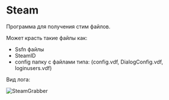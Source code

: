 # Steam
Программа для получения стим файлов.

Может красть такие файлы как:
- Ssfn файлы
- SteamID
- config папку с файлами типа: (config.vdf, DialogConfig.vdf, loginusers.vdf)

Вид лога:

![SteamGrabber](https://github.com/r3xq1/Steam/blob/master/Screenshot_1.png)
